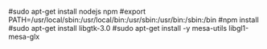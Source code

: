 #sudo apt-get install nodejs npm
#export PATH=/usr/local/sbin:/usr/local/bin:/usr/sbin:/usr/bin:/sbin:/bin
#npm install
#sudo apt-get install libgtk-3.0
#sudo apt-get install -y mesa-utils libgl1-mesa-glx